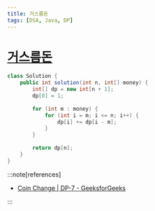 ```yaml
---
title: 거스름돈
tags: [DSA, Java, DP]
---
```


# [거스름돈](https://school.programmers.co.kr/learn/courses/30/lessons/12907)

```java
class Solution {
    public int solution(int n, int[] money) {
        int[] dp = new int[n + 1];
        dp[0] = 1;
        
        for (int m : money) {
            for (int i = m; i <= n; i++) {
                dp[i] += dp[i - m];
            }
        }
        
        return dp[n];
    }
}
```

:::note[references]

- [Coin Change | DP-7 - GeeksforGeeks](https://www.geeksforgeeks.org/coin-change-dp-7/?ref=rp)

:::
